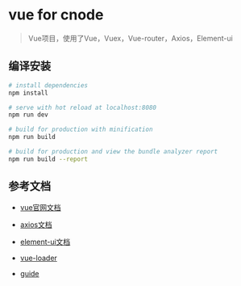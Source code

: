 # vue for cnode

> Vue项目，使用了Vue，Vuex，Vue-router，Axios，Element-ui

## 编译安装

``` bash
# install dependencies
npm install

# serve with hot reload at localhost:8080
npm run dev

# build for production with minification
npm run build

# build for production and view the bundle analyzer report
npm run build --report
```
## 参考文档

- [vue官网文档](https://github.com/vuejs/vue)

- [axios文档](https://github.com/axios)

- [element-ui文档](https://github.com/ElemeFE/element)

- [vue-loader](http://vuejs.github.io/vue-loader)

- [guide](http://vuejs-templates.github.io/webpack/)
